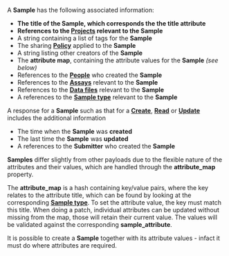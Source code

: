 A **Sample** has the following associated information:

* **The title of the Sample, which corresponds the the title attribute**
* **References to the <a href="#projects">Projects</a> relevant to the Sample**
* A string containing a list of tags for the **Sample**
* The sharing <a href="#Policy">**Policy**</a> applied to the **Sample**
* A string listing other creators of the **Sample**
* The **attribute map**, containing the attribute values for the **Sample** _(see below)_ 
* References to the <a href="#people">**People**</a> who created the **Sample**
* References to the <a href="#assays">**Assays**</a> relevant to the **Sample**
* References to the <a href="#data_files">**Data files**</a> relevant to the **Sample**
* A references to the <a href="#sampleTypes">**Sample type**</a> relevant to the **Sample**

A response for a **Sample** such as that for a <a href="#create">**Create**</a>, <a href="#read">**Read**</a> or <a href="#update">**Update**</a> includes the additional information

* The time when the **Sample** was **created**
* The last time the **Sample** was **updated**
* A references to the **Submitter**</a> who created the **Sample**

**Samples** differ slightly from other payloads due to the flexible nature of the attributes and their values,
which are handled through the **attribute_map** property.

The **attribute_map** is a hash containing key/value pairs, where the key relates to the attribute title, which can be
found by looking at the corresponding <a href="#sample_types">**Sample type**</a>. To set the attribute value, the key must
match this title. 
When doing a patch, individual attributes can be updated without missing from the map, those will retain their current value.
The values will be validated against the corresponding **sample_attribute**.

It is possible to create a **Sample** together with its attribute values - infact it must do where
attributes are required.
